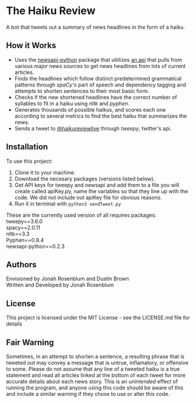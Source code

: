 # The Haiku Review

A bot that tweets out a summary of news headlines in the form of a haiku.

## How it Works
- Uses the [newsapi-python](https://github.com/mattlisiv/newsapi-python) package
that utiilizes [an api](https://newsapi.org/docs/) that pulls from various major news sources
to get news headlines from lots of current articles.
- Finds the headlines which follow distinct predetermined grammatical patterns through *spaCy's* part of speech and dependency tagging and attempts to shorten sentences to their most basic form.
- Checks if the new shortened headlines have the correct number of syllables to fit in a haiku using *nltk* and *pyphen*.
- Generates thousands of possible haikus, and scores each one according to several metrics to find the best haiku that summarizes the news.
- Sends a tweet to [@haikureviewlive](https://twitter.com/haikureviewlive) through *tweepy*, twitter's api.

## Installation
To use this project: 
1. Clone it to your machine.
2. Download the necesary packages (versions listed below).
3. Get API keys for tweepy and newsapi and add them to a file you will create called apiKey.py, name the variables so that they line up with the code. We did not include out apiKey file for obvious reasons.
4. Run it in terminal with `python3 sendTweet.py` 

These are the currently used version of all requires packages:  
tweepy==3.6.0  
spacy==2.0.11  
nltk==3.3  
Pyphen==0.9.4  
newsapi-python==0.2.3

## Authors
Envisioned by Jonah Rosenblum and Dustin Brown  
Written and Developed by Jonah Rosenblum

## License
This project is licensed under the MIT License - see the LICENSE.md file for details

## Fair Warning
Sometimes, in an attempt to shorten a sentence, a resulting phrase that is tweeted out may convey a message that is untrue, inflamatory, or offensive to some. Please do not assume that any line of a tweeted haiku is a true statement and read all articles linked at the bottom of each tweet for more accurate details about each news story. This is an *unintended* effect of running the program, and anyone using this code should be aware of this and include a similar warning if they chose to use or alter this code.

